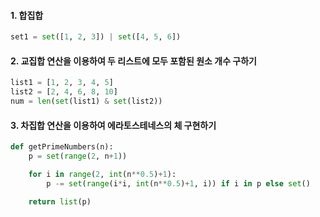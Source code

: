#### 1. 합집합

```python
set1 = set([1, 2, 3]) | set([4, 5, 6])
```

#### 2. 교집합 연산을 이용하여 두 리스트에 모두 포함된 원소 개수 구하기

```python
list1 = [1, 2, 3, 4, 5]
list2 = [2, 4, 6, 8, 10]
num = len(set(list1) & set(list2))
```

#### 3. 차집합 연산을 이용하여 에라토스테네스의 체 구현하기 

```python
def getPrimeNumbers(n):
    p = set(range(2, n+1))

    for i in range(2, int(n**0.5)+1):
        p -= set(range(i*i, int(n**0.5)+1, i)) if i in p else set()
    
    return list(p)
```
